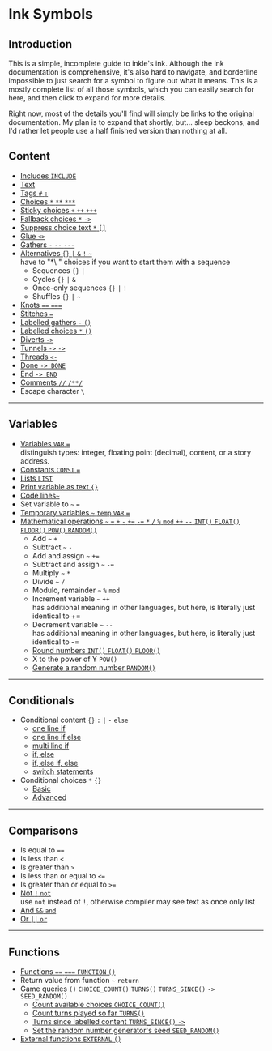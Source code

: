 # Ink Symbols

## Introduction

This is a simple, incomplete guide to inkle's ink. Although the ink documentation is comprehensive, it's also hard to navigate, and borderline impossible to just search for a symbol to figure out what it means. This is a mostly complete list of all those symbols, which you can easily search for here, and then click to expand for more details.

Right now, most of the details you'll find will simply be links to the original documentation. My plan is to expand that shortly, but... sleep beckons, and I'd rather let people use a half finished version than nothing at all.

## Content

- [Includes `INCLUDE`](https://github.com/inkle/ink/blob/master/Documentation/WritingWithInk.md#script-files-can-be-combined)
- [Text](https://github.com/inkle/ink/blob/master/Documentation/WritingWithInk.md#the-simplest-ink-script)
- [Tags `#` `:`](https://github.com/inkle/ink/blob/master/Documentation/WritingWithInk.md#tags)
- [Choices `*` `**` `***`](https://github.com/inkle/ink/blob/master/Documentation/WritingWithInk.md#2-choices)
- [Sticky choices `+` `++` `+++`](https://github.com/inkle/ink/blob/master/Documentation/WritingWithInk.md#sticky-choices)
- [Fallback choices `*` `->`](https://github.com/inkle/ink/blob/master/Documentation/WritingWithInk.md#fallback-choices)
- [Suppress choice text `*` `[]`](https://github.com/inkle/ink/blob/master/Documentation/WritingWithInk.md#suppressing-choice-text)
- [Glue `<>`](https://github.com/inkle/ink/blob/master/Documentation/WritingWithInk.md#glue)
- [Gathers `-` `--` `---`](https://github.com/inkle/ink/blob/master/Documentation/WritingWithInk.md#1-gathers)
- [Alternatives `{}` `|` `&` `!` `~`](https://github.com/inkle/ink/blob/master/Documentation/WritingWithInk.md#sequences-cycles-and-other-alternatives)  
  have to "*\ " choices if you want to start them with a sequence
  - Sequences `{}` `|`
  - Cycles `{}` `|` `&`
  - Once-only sequences `{}` `|` `!`
  - Shuffles `{}` `|` `~`
- [Knots `==` `===`](https://github.com/inkle/ink/blob/master/Documentation/WritingWithInk.md#pieces-of-content-are-called-knots)
- [Stitches `=`](https://github.com/inkle/ink/blob/master/Documentation/WritingWithInk.md#knots-can-be-subdivided)
- [Labelled gathers `-` `()`](https://github.com/inkle/ink/blob/master/Documentation/WritingWithInk.md#gathers-and-options-can-be-labelled)
- [Labelled choices `*` `()`](https://github.com/inkle/ink/blob/master/Documentation/WritingWithInk.md#advanced-all-options-can-be-labelled)
- [Diverts `->`](https://github.com/inkle/ink/blob/master/Documentation/WritingWithInk.md#4-diverts)
- [Tunnels `->` `->`](https://github.com/inkle/ink/blob/master/Documentation/WritingWithInk.md#1-tunnels)
- [Threads `<-`](https://github.com/inkle/ink/blob/master/Documentation/WritingWithInk.md#2-threads)
- [Done `-> DONE`](https://github.com/inkle/ink/blob/master/Documentation/WritingWithInk.md#using---done)
- [End `-> END`](https://github.com/inkle/ink/blob/master/Documentation/WritingWithInk.md#advanced-a-knottier-hello-world)
- [Comments `//` `/**/`](https://github.com/inkle/ink/blob/master/Documentation/WritingWithInk.md#comments)
- Escape character `\`

---

## Variables

- [Variables `VAR` `=`](https://github.com/inkle/ink/blob/master/Documentation/WritingWithInk.md#defining-global-variables)  
  distinguish types: integer, floating point (decimal), content, or a story address.
- [Constants `CONST` `=`](https://github.com/inkle/ink/blob/master/Documentation/WritingWithInk.md#global-constants)
- [Lists `LIST`](https://github.com/inkle/ink/blob/master/Documentation/WritingWithInk.md#1-basic-lists)
- [Print variable as text `{}`](https://github.com/inkle/ink/blob/master/Documentation/WritingWithInk.md#printing-variables)
- [Code lines`~`](https://github.com/inkle/ink/blob/master/Documentation/WritingWithInk.md#2-logic)
- Set variable to `~` `=`
- [Temporary variables `~` `temp` `VAR` `=`](https://github.com/inkle/ink/blob/master/Documentation/WritingWithInk.md#4-temporary-variables)
- [Mathematical operations `~` `=` `+` `-` `+=` `-=` `*` `/` `%` `mod` `++` `--` `INT()` `FLOAT()` `FLOOR()` `POW()` `RANDOM()`](https://github.com/inkle/ink/blob/master/Documentation/WritingWithInk.md#mathematics)
  - Add `~` `+`
  - Subtract `~` `-`
  - Add and assign `~` `+=`
  - Subtract and assign `~` `-=`
  - Multiply `~` `*`
  - Divide `~` `/`
  - Modulo, remainder `~` `%` `mod`
  - Increment variable `~` `++`  
    has additional meaning in other languages, but here, is literally just identical to +=
  - Decrement variable `~` `--`  
    has additional meaning in other languages, but here, is literally just identical to -=
  - [Round numbers `INT()` `FLOAT()` `FLOOR()`](https://github.com/inkle/ink/blob/master/Documentation/WritingWithInk.md#advanced-int-floor-and-float)
  - X to the power of Y `POW()`
  - [Generate a random number `RANDOM()`](https://github.com/inkle/ink/blob/master/Documentation/WritingWithInk.md#randommin-max)

---

## Conditionals

- Conditional content `{}` `:` `|` `-` `else`  
  - [one line if](https://github.com/inkle/ink/blob/master/Documentation/WritingWithInk.md#conditional-text)
  - [one line if else](https://github.com/inkle/ink/blob/master/Documentation/WritingWithInk.md#conditional-text)
  - [multi line if](https://github.com/inkle/ink/blob/master/Documentation/WritingWithInk.md#a-simple-if)
  - [if, else](https://github.com/inkle/ink/blob/master/Documentation/WritingWithInk.md#a-simple-if)
  - [if, else if, else](https://github.com/inkle/ink/blob/master/Documentation/WritingWithInk.md#extended-ifelse-ifelse-blocks)
  - [switch statements](https://github.com/inkle/ink/blob/master/Documentation/WritingWithInk.md#switch-blocks)
- Conditional choices `*` `{}`
  - [Basic](https://github.com/inkle/ink/blob/master/Documentation/WritingWithInk.md#conditional-choices)
  - [Advanced](https://github.com/inkle/ink/blob/master/Documentation/WritingWithInk.md#advanced-multiple-conditions)

---

## Comparisons

- Is equal to `==`
- Is less than `<`
- Is greater than `>`
- Is less than or equal to `<=`
- Is greater than or equal to `>=`
- [Not `!` `not`](https://github.com/inkle/ink/blob/master/Documentation/WritingWithInk.md#logical-operators-and-and-or)  
  use `not` instead of `!`, otherwise compiler may see text as once only list
- [And `&&` `and`](https://github.com/inkle/ink/blob/master/Documentation/WritingWithInk.md#logical-operators-and-and-or)
- [Or `||` `or`](https://github.com/inkle/ink/blob/master/Documentation/WritingWithInk.md#logical-operators-and-and-or)

---

## Functions

- [Functions `==` `===` `FUNCTION` `()`](https://github.com/inkle/ink/blob/master/Documentation/WritingWithInk.md#5-functions)
- Return value from function `~` `return`
- Game queries `()` `CHOICE_COUNT()` `TURNS()` `TURNS_SINCE()` `->` `SEED_RANDOM()`
  - [Count available choices `CHOICE_COUNT()`](https://github.com/inkle/ink/blob/master/Documentation/WritingWithInk.md#choice_count)
  - [Count turns played so far `TURNS()`](https://github.com/inkle/ink/blob/master/Documentation/WritingWithInk.md#turns)
  - [Turns since labelled content `TURNS_SINCE()` `->`](https://github.com/inkle/ink/blob/master/Documentation/WritingWithInk.md#turns_since--knot)
  - [Set the random number generator's seed `SEED_RANDOM()`](https://github.com/inkle/ink/blob/master/Documentation/WritingWithInk.md#seed_random)
- [External functions `EXTERNAL` `()`](https://github.com/inkle/ink/blob/master/Documentation/RunningYourInk.md#external-functions)
